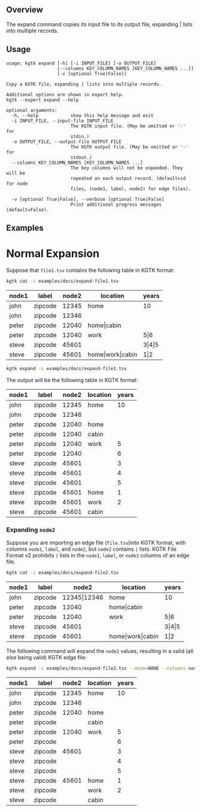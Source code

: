 ## Overview

The expand command copies its input file to its output file,
expanding | lists into multiple records.

## Usage

```
usage: kgtk expand [-h] [-i INPUT_FILE] [-o OUTPUT_FILE]
                   [--columns KEY_COLUMN_NAMES [KEY_COLUMN_NAMES ...]]
                   [-v [optional True|False]]

Copy a KGTK file, expanding | lists into multiple records. 

Additional options are shown in expert help.
kgtk --expert expand --help

optional arguments:
  -h, --help            show this help message and exit
  -i INPUT_FILE, --input-file INPUT_FILE
                        The KGTK input file. (May be omitted or '-' for
                        stdin.)
  -o OUTPUT_FILE, --output-file OUTPUT_FILE
                        The KGTK output file. (May be omitted or '-' for
                        stdout.)
  --columns KEY_COLUMN_NAMES [KEY_COLUMN_NAMES ...]
                        The key columns will not be expanded. They will be
                        repeated on each output record. (default=id for node
                        files, (node1, label, node2) for edge files).

  -v [optional True|False], --verbose [optional True|False]
                        Print additional progress messages (default=False).
```

## Examples

# Normal Expansion

Suppose that `file1.tsv` contains the following table in KGTK format:

```bash
kgtk cat -i examples/docs/expand-file1.tsv
```

| node1 | label | node2 | location | years |
| -- | -- | -- | -- | -- |
| john | zipcode | 12345 | home | 10 |
| john | zipcode | 12346 |  |  |
| peter | zipcode | 12040 | home\|cabin |  |
| peter | zipcode | 12040 | work | 5\|6 |
| steve | zipcode | 45601 |  | 3\|4\|5 |
| steve | zipcode | 45601 | home\|work\|cabin | 1\|2 |

```bash
kgtk expand -i examples/docs/expand-file1.tsv
```

The output will be the following table in KGTK format:

| node1 | label | node2 | location | years |
| -- | -- | -- | -- | -- |
| john | zipcode | 12345 | home | 10 |
| john | zipcode | 12346 |  |  |
| peter | zipcode | 12040 | home |  |
| peter | zipcode | 12040 | cabin |  |
| peter | zipcode | 12040 | work | 5 |
| peter | zipcode | 12040 |  | 6 |
| steve | zipcode | 45601 |  | 3 |
| steve | zipcode | 45601 |  | 4 |
| steve | zipcode | 45601 |  | 5 |
| steve | zipcode | 45601 | home | 1 |
| steve | zipcode | 45601 | work | 2 |
| steve | zipcode | 45601 | cabin |  |

### Expanding `node2`

Suppose you are importing an edge file (`file.tsv`)into KGTK format, with
columns `node1`, `label`, and `node2`, but `node2` contains `|` lists.  KGTK
File Format v2 prohibits `|` lists in the `node1`, `label`, or `node2` columns
of an edge file.

```bash
kgtk cat -i examples/docs/expand-file2.tsv
```

| node1 | label | node2 | location | years |
| -- | -- | -- | -- | -- |
| john | zipcode | 12345\|12346 | home | 10 |
| peter | zipcode | 12040 | home\|cabin |  |
| peter | zipcode | 12040 | work | 5\|6 |
| steve | zipcode | 45601 |  | 3\|4\|5 |
| steve | zipcode | 45601 | home\|work\|cabin | 1\|2 |


The following command will expand the `node2` values, resulting
in a valid (all else being valid) KGTK edge file:

```bash
kgtk expand -i examples/docs/expand-file2.tsv --mode=NONE --columns node1 label
```

| node1 | label | node2 | location | years |
| -- | -- | -- | -- | -- |
| john | zipcode | 12345 | home | 10 |
| john | zipcode | 12346 |  |  |
| peter | zipcode | 12040 | home |  |
| peter | zipcode |  | cabin |  |
| peter | zipcode | 12040 | work | 5 |
| peter | zipcode |  |  | 6 |
| steve | zipcode | 45601 |  | 3 |
| steve | zipcode |  |  | 4 |
| steve | zipcode |  |  | 5 |
| steve | zipcode | 45601 | home | 1 |
| steve | zipcode |  | work | 2 |
| steve | zipcode |  | cabin |  |
